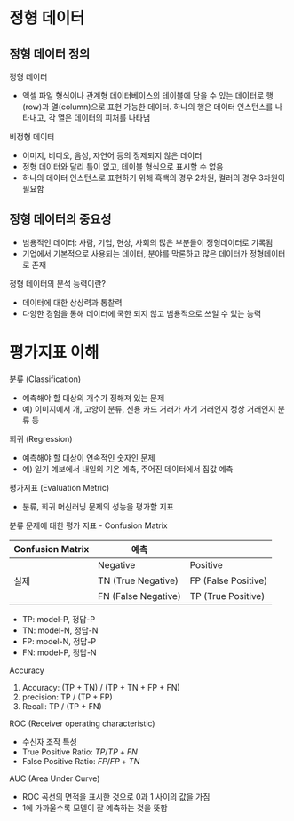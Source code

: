 # 정형 데이터

## 정형 데이터 정의
정형 데이터
- 액셀 파일 형식이나 관계형 데이터베이스의 테이블에 담을 수 있는 데이터로 행(row)과 열(column)으로 표현 가능한 데이터. 하나의 행은 데이터 인스턴스를 나타내고, 각 열은 데이터의 피처를 나타냄

비정형 데이터
- 이미지, 비디오, 음성, 자연어 등의 정제되지 않은 데이터
- 정형 데이터와 달리 틀이 없고, 테이블 형식으로 표시할 수 없음
- 하나의 데이터 인스턴스로 표현하기 위해 흑백의 경우 2차원, 컬러의 경우 3차원이 필요함

## 정형 데이터의 중요성
- 범용적인 데이터: 사람, 기업, 현상, 사회의 많은 부분들이 정형데이터로 기록됨
- 기업에서 기본적으로 사용되는 데이터, 분야를 막론하고 많은 데이터가 정형데이터로 존재

정형 데이터의 분석 능력이란?
- 데이터에 대한 상상력과 통찰력
- 다양한 경험을 통해 데이터에 국한 되지 않고 범용적으로 쓰일 수 있는 능력

# 평가지표 이해
분류 (Classification)
- 예측해야 할 대상의 개수가 정해져 있는 문제
- 예) 이미지에서 개, 고양이 분류, 신용 카드 거래가 사기 거래인지 정상 거래인지 분류 등

회귀 (Regression)
- 예측해야 할 대상이 연속적인 숫자인 문제
- 예) 일기 예보에서 내일의 기온 예측, 주어진 데이터에서 집값 예측

평가지표 (Evaluation Metric)
- 분류, 회귀 머신러닝 문제의 성능을 평가할 지표


분류 문제에 대한 평가 지표 - Confusion Matrix

| Confusion Matrix | 예측 |  |
| ---- | ---- | ---- |
|  | Negative | Positive |
| 실제 | TN (True Negative) | FP (False Positive) |
|  | FN (False Negative) | TP (True Positive) |
- TP: model-P, 정답-P
- TN: model-N, 정답-N
- FP: model-N, 정답-P
- FN: model-P, 정답-N

Accuracy
1. Accuracy: (TP + TN) / (TP + TN + FP + FN)
2. precision: TP / (TP + FP)
3. Recall: TP / (TP + FN)

ROC (Receiver operating characteristic)
- 수신자 조작 특성
- True Positive Ratio: $TP/TP+FN$
- False Positive Ratio: $FP/FP+TN$

AUC (Area Under Curve)
- ROC 곡선의 면적을 표시한 것으로 0과 1 사이의 값을 가짐
- 1에 가까울수록 모델이 잘 예측하는 것을 뜻함













